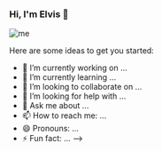 ### Hi, I'm Elvis 👋

![me](https://drive.google.com/file/d/1st0qv9NPE97GHOkiy7tW5UFCG1TxVzgZ/view?usp=sharing)

Here are some ideas to get you started:

- 🔭 I’m currently working on ...
- 🌱 I’m currently learning ...
- 👯 I’m looking to collaborate on ...
- 🤔 I’m looking for help with ...
- 💬 Ask me about ...
- 📫 How to reach me: ...
- 😄 Pronouns: ...
- ⚡ Fun fact: ...
-->
